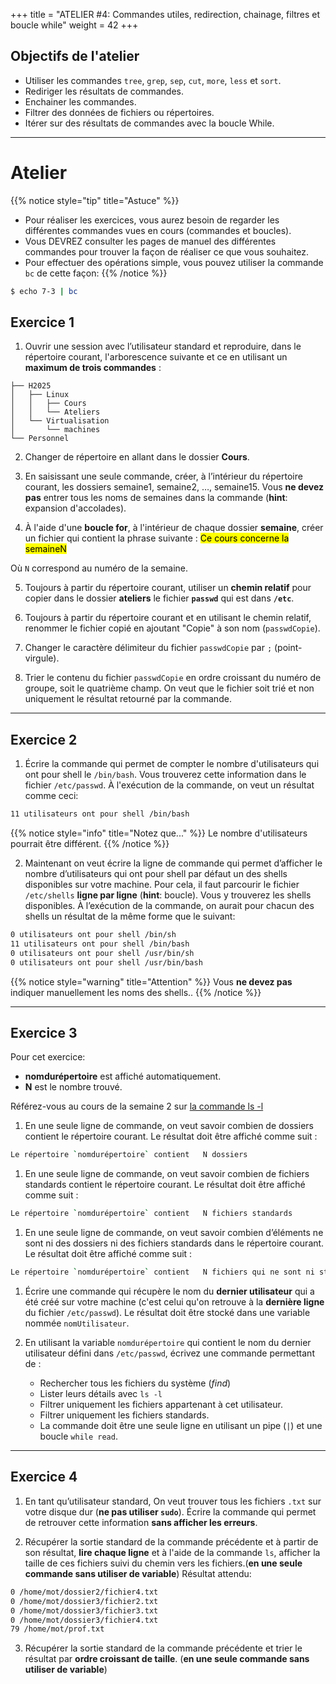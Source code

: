 +++
title = "ATELIER #4: Commandes utiles, redirection, chainage, filtres et boucle while"
weight = 42
+++

## Objectifs de l'atelier

- Utiliser les commandes `tree`, `grep`, `sep`, `cut`, `more`, `less` et `sort`.
- Rediriger les résultats de commandes.
- Enchainer les commandes.
- Filtrer des données de fichiers ou répertoires.
- Itérer sur des résultats de commandes avec la boucle While.

---

# Atelier


{{% notice style="tip" title="Astuce" %}}
- Pour réaliser les exercices, vous aurez besoin de regarder les différentes commandes vues en cours (commandes et boucles). 
- Vous DEVREZ consulter les pages de manuel des différentes commandes pour trouver la façon de réaliser ce que vous souhaitez.
- Pour effectuer des opérations simple, vous pouvez utiliser la commande `bc` de cette façon: 
{{% /notice %}}

```bash
$ echo 7-3 | bc
```

## Exercice 1

1. Ouvrir une session avec l’utilisateur standard et reproduire, dans le répertoire courant, l'arborescence suivante et ce en utilisant un **maximum de trois commandes** : 
 
```
├── H2025
│   ├── Linux
│   │   ├── Cours
│   │   └── Ateliers
│   └── Virtualisation
│       └── machines
└── Personnel
```

2. Changer de répertoire en allant dans le dossier **Cours**. 

3. En saisissant une seule commande, créer, à l’intérieur du répertoire courant, les dossiers semaine1, semaine2, …, semaine15. Vous **ne devez pas** entrer tous les noms de semaines dans la commande (**hint**: expansion d'accolades). 

4. À l'aide d'une **boucle for**, à l'intérieur de chaque dossier **semaine**, créer un fichier qui contient la phrase suivante :
<mark>Ce cours concerne la semaineN</mark>

Où `N` correspond au numéro de la semaine. 

5. Toujours à partir du répertoire courant, utiliser un **chemin relatif** pour copier dans le dossier **ateliers** le fichier **`passwd`** qui est dans **`/etc`**. 

6. Toujours à partir du répertoire courant et en utilisant le chemin relatif, renommer le fichier copié en ajoutant "Copie" à son nom (`passwdCopie`).

7. Changer le caractère délimiteur du fichier `passwdCopie` par `;` (point-virgule).

8. Trier le contenu du fichier `passwdCopie` en ordre croissant du numéro de groupe, soit le quatrième champ. On veut que le fichier soit trié et non uniquement le résultat retourné par la commande. 

---

## Exercice 2

1. Écrire la commande qui permet de compter le nombre d'utilisateurs qui ont pour shell le `/bin/bash`. Vous trouverez cette information dans le fichier `/etc/passwd`. À l'exécution de la commande, on veut un résultat comme ceci:
```bash
11 utilisateurs ont pour shell /bin/bash
```

{{% notice style="info" title="Notez que..." %}}
Le nombre d'utilisateurs pourrait être différent.
{{% /notice %}}

2. Maintenant on veut écrire la ligne de commande qui permet d’afficher le nombre d’utilisateurs qui ont pour shell par défaut un des shells disponibles sur votre machine. Pour cela, il faut parcourir le fichier `/etc/shells` **ligne par ligne** (**hint**: boucle). Vous y trouverez les shells disponibles. À l’exécution de la commande, on aurait pour chacun des shells un résultat de la même forme que le suivant:

```bash
0 utilisateurs ont pour shell /bin/sh
11 utilisateurs ont pour shell /bin/bash
0 utilisateurs ont pour shell /usr/bin/sh
0 utilisateurs ont pour shell /usr/bin/bash
```

{{% notice style="warning" title="Attention" %}}
Vous **ne devez pas** indiquer manuellement les noms des shells..
{{% /notice %}}

--- 

## Exercice 3

Pour cet exercice:
- **nomdurépertoire** est affiché automatiquement. 
- **N** est le nombre trouvé.

Référez-vous au cours de la semaine 2 sur [la commande ls -l](../../../semaine2/cours/#quelques-explications-du-résultat-de-ls--l)


1. En une seule ligne de commande, on veut savoir combien de dossiers contient le répertoire courant. Le résultat doit être affiché comme suit :
```bash
Le répertoire `nomdurépertoire` contient   N dossiers
```

1. En une seule ligne de commande, on veut savoir combien de fichiers standards contient le répertoire courant. Le résultat doit être affiché comme suit :
```bash
Le répertoire `nomdurépertoire` contient   N fichiers standards
```

1. En une seule ligne de commande, on veut savoir combien d’éléments ne sont ni des dossiers ni des fichiers standards dans le répertoire courant. Le résultat doit être affiché comme suit :
```bash
Le répertoire `nomdurépertoire` contient   N fichiers qui ne sont ni standards ni des répertoires
```

1. Écrire une commande qui récupère le nom du **dernier utilisateur** qui a été créé sur votre machine (c'est celui qu'on retrouve à la **dernière ligne** du fichier `/etc/passwd`). Le résultat doit être stocké dans une variable nommée `nomUtilisateur`.

1. En utilisant la variable `nomdurépertoire` qui contient le nom du dernier utilisateur défini dans `/etc/passwd`, écrivez une commande permettant de :
    - Rechercher tous les fichiers du système (*find*)
    - Lister leurs détails avec `ls -l`
    - Filtrer uniquement les fichiers appartenant à cet utilisateur.
    - Filtrer uniquement les fichiers standards. 
    - La commande doit être une seule ligne en utilisant un pipe (`|`) et une boucle `while read`.

---

## Exercice 4

1. En tant qu’utilisateur standard, On veut trouver tous les fichiers `.txt` sur votre disque dur (**ne pas utiliser `sudo`**). Écrire la commande qui permet de retrouver cette information **sans afficher les erreurs**.

2. Récupérer la sortie standard de la commande précédente et à partir de son résultat, **lire chaque ligne** et à l'aide de la commande `ls`, afficher la taille de ces fichiers suivi du chemin vers les fichiers.(**en une seule commande sans utiliser de variable**)
Résultat attendu:
```bash
0 /home/mot/dossier2/fichier4.txt
0 /home/mot/dossier3/fichier2.txt
0 /home/mot/dossier3/fichier3.txt
0 /home/mot/dossier3/fichier4.txt
79 /home/mot/prof.txt
```

3. Récupérer la sortie standard de la commande précédente et trier le résultat par **ordre croissant de taille**. (**en une seule commande sans utiliser de variable**)
